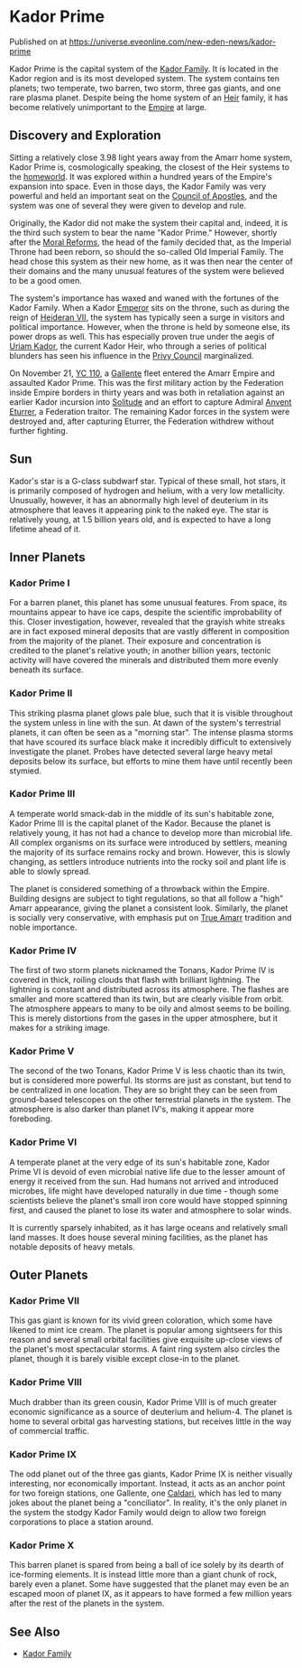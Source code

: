 # Kador Prime
Published on  at https://universe.eveonline.com/new-eden-news/kador-prime

Kador Prime is the capital system of the [Kador Family](3ium7VluTCFnGS0TqpinlO).
It is located in the Kador region and
is its most developed system. The system contains ten planets; two
temperate, two barren, two storm, three gas giants, and one rare plasma
planet. Despite being the home system of an
[Heir](54zoGW31RF0k0QF9KkOBjh) family, it has become relatively
unimportant to the [Empire](6BPFRy27fN4LnYlIyzvEwo) at large.

Discovery and Exploration
-------------------------

Sitting a relatively close 3.98 light years away from the Amarr home
system, Kador Prime is, cosmologically speaking, the closest of the Heir
systems to the [homeworld](bHRN1rfoBSiLCOFANsGI4). It was explored
within a hundred years of the Empire's expansion into space. Even in
those days, the Kador Family was very powerful and held an important
seat on the [Council of Apostles](nTZLcvZprqLLUiGIaVQu7), and
the system was one of several they were given to develop and rule.

Originally, the Kador did not make the system their capital and, indeed,
it is the third such system to bear the name "Kador Prime." However,
shortly after the [Moral Reforms](48nuiRGJ4i8BwACDI9a58u), the head of
the family decided that, as the Imperial Throne had been reborn, so
should the so-called Old Imperial Family. The head chose this system as
their new home, as it was then near the center of their domains and the
many unusual features of the system were believed to be a good omen.

The system's importance has waxed and waned with the fortunes of the
Kador Family. When a Kador [Emperor](3Akx6UWUOJM90aQeaPgDtJ) sits on
the throne, such as during the reign of [Heideran VII](4Olxc4nxWd7y1mjFPhvHnV),
the system has typically seen a surge in
visitors and political importance. However, when the throne is held by
someone else, its power drops as well. This has especially proven true
under the aegis of [Uriam Kador](7LJKelrqDXAAUYi6o48Uno), the current
Kador Heir, who through a series of political blunders has seen his
influence in the [Privy Council](privy-council)
marginalized.

On November 21, [YC 110](4s7KrRaqQANTatQhzlSaRi), a
[Gallente](4bufc5OaK80rlo20Pez6gK) fleet entered the Amarr Empire and
assaulted Kador Prime. This was the first military action by the
Federation inside Empire borders in thirty
years and was both in retaliation against an earlier Kador incursion
into [Solitude](mQjw4DzdzeHF8rNpzaZKr) and an effort to capture Admiral
[Anvent Eturrer](4ft267N4XjELE5by1uHCt5), a Federation traitor. The
remaining Kador forces in the system were destroyed and, after capturing
Eturrer, the Federation withdrew without further fighting.

Sun
---

Kador's star is a G-class subdwarf star. Typical of these small, hot
stars, it is primarily composed of hydrogen and helium, with a very low
metallicity. Unusually, however, it has an abnormally high level of
deuterium in its atmosphere that leaves it appearing pink to the naked
eye. The star is relatively young, at 1.5 billion years old, and is
expected to have a long lifetime ahead of it.

Inner Planets
-------------

### Kador Prime I

For a barren planet, this planet has some unusual features. From space,
its mountains appear to have ice caps, despite the scientific
improbability of this. Closer investigation, however, revealed that the
grayish white streaks are in fact exposed mineral deposits that are
vastly different in composition from the majority of the planet. Their
exposure and concentration is credited to the planet's relative youth;
in another billion years, tectonic activity will have covered the
minerals and distributed them more evenly beneath its surface.

### Kador Prime II

This striking plasma planet glows pale blue, such that it is visible
throughout the system unless in line with the sun. At dawn of the
system's terrestrial planets, it can often be seen as a "morning star".
The intense plasma storms that have scoured its surface black make it
incredibly difficult to extensively investigate the planet. Probes have
detected several large heavy metal deposits below its surface, but
efforts to mine them have until recently been stymied.

### Kador Prime III

A temperate world smack-dab in the middle of its sun's habitable zone,
Kador Prime III is the capital planet of the Kador. Because the planet
is relatively young, it has not had a chance to develop more than
microbial life. All complex organisms on its surface were introduced by
settlers, meaning the majority of its surface remains rocky and brown.
However, this is slowly changing, as settlers introduce nutrients into
the rocky soil and plant life is able to slowly spread.

The planet is considered something of a throwback within the Empire.
Building designs are subject to tight regulations, so that all follow a
"high" Amarr appearance, giving the planet a consistent look. Similarly,
the planet is socially very conservative, with emphasis put on
[True Amarr](2DkiJVfiL1RYP5y7AJGSNN) tradition and noble importance.

### Kador Prime IV

The first of two storm planets nicknamed the Tonans, Kador Prime IV is
covered in thick, roiling clouds that flash with brilliant lightning.
The lightning is constant and distributed across its atmosphere. The
flashes are smaller and more scattered than its twin, but are clearly
visible from orbit. The atmosphere appears to many to be oily and almost
seems to be boiling. This is merely distortions from the gases in the
upper atmosphere, but it makes for a striking image.

### Kador Prime V

The second of the two Tonans, Kador Prime V is less chaotic than its
twin, but is considered more powerful. Its storms are just as constant,
but tend to be centralized in one location. They are so bright they can
be seen from ground-based telescopes on the other terrestrial planets in
the system. The atmosphere is also darker than planet IV's, making it
appear more foreboding.

### Kador Prime VI

A temperate planet at the very edge of its sun's habitable zone, Kador
Prime VI is devoid of even microbial native life due to the lesser
amount of energy it received from the sun. Had humans not arrived and
introduced microbes, life might have developed naturally in due time -
though some scientists believe the planet's small iron core would have
stopped spinning first, and caused the planet to lose its water and
atmosphere to solar winds.

It is currently sparsely inhabited, as it has large oceans and
relatively small land masses. It does house several mining facilities,
as the planet has notable deposits of heavy metals.

Outer Planets
-------------

### Kador Prime VII

This gas giant is known for its vivid green coloration, which some have
likened to mint ice cream. The planet is popular among sightseers for
this reason and several small orbital facilities give exquisite up-close
views of the planet's most spectacular storms. A faint ring system also
circles the planet, though it is barely visible except close-in to the
planet.

### Kador Prime VIII

Much drabber than its green cousin, Kador Prime VIII is of much greater
economic significance as a source of deuterium and helium-4. The planet
is home to several orbital gas harvesting stations, but receives little
in the way of commercial traffic.

### Kador Prime IX

The odd planet out of the three gas giants, Kador Prime IX is neither
visually interesting, nor economically important. Instead, it acts as an
anchor point for two foreign stations, one Gallente, one
[Caldari](7unGNsrMFwIWXMMbrM2jfy), which has led to many jokes about the
planet being a "conciliator". In reality, it's the only planet in the
system the stodgy Kador Family would deign to allow two foreign
corporations to place a station around.

### Kador Prime X

This barren planet is spared from being a ball of ice solely by its
dearth of ice-forming elements. It is instead little more than a giant
chunk of rock, barely even a planet. Some have suggested that the planet
may even be an escaped moon of planet IX, as it appears to have formed a
few million years after the rest of the planets in the system.

See Also
--------
-   [Kador Family](3ium7VluTCFnGS0TqpinlO)
